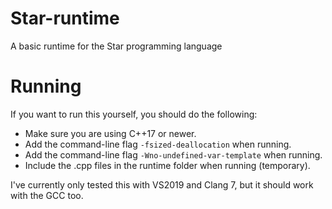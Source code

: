 # Star-runtime
A basic runtime for the Star programming language

# Running
If you want to run this yourself, you should do the following:
- Make sure you are using C++17 or newer.
- Add the command-line flag `-fsized-deallocation` when running.
- Add the command-line flag `-Wno-undefined-var-template` when running.
- Include the .cpp files in the runtime folder when running (temporary).

I've currently only tested this with VS2019 and Clang 7, but it should work with the GCC too.